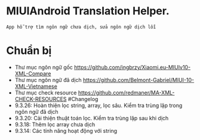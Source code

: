 # MIUIAndroid Translation Helper.
	App hỗ trợ tìm ngôn ngữ chưa dịch, sửa ngôn ngữ dịch lỗi
# Chuẩn bị
- Thư mục ngôn ngữ gốc https://github.com/ingbrzy/Xiaomi.eu-MIUIv10-XML-Compare
- Thư mục ngôn ngữ đã dịch https://github.com/Belmont-Gabriel/MIUI-10-XML-Vietnamese
- Thư mục check resource https://github.com/redmaner/MA-XML-CHECK-RESOURCES
#Changelog
- 9.3.26: Hoàn thiện lọc string, array, lọc sâu. Kiểm tra trùng lặp trong ngôn ngữ đã dịch
- 9.3.20: Cải thiện thuật toán lọc. Kiểm tra trùng lặp sau khi dịch
- 9.3.18: Thêm lọc array chưa dịch
- 9.3.14: Các tính năng hoạt động với string